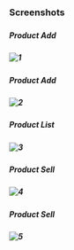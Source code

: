 <h3>Screenshots<h3>

 <h5>Product Add<h5>
   
![1](https://user-images.githubusercontent.com/21175687/123766916-e7543580-d8e8-11eb-9701-2294d236556c.png)
   
 <h5>Product Add<h5>
   
![2](https://user-images.githubusercontent.com/21175687/123766925-e91df900-d8e8-11eb-9c9f-ebfeea841095.png)
   
 <h5>Product List<h5>
   
![3](https://user-images.githubusercontent.com/21175687/123766927-e91df900-d8e8-11eb-8acf-1261d5cab495.png)
   
  <h5>Product Sell<h5>
    
![4](https://user-images.githubusercontent.com/21175687/123766929-e9b68f80-d8e8-11eb-93e3-611cd2f459d1.png)
    
  <h5>Product Sell<h5>
    
![5](https://user-images.githubusercontent.com/21175687/123766930-ea4f2600-d8e8-11eb-9940-41afd61be531.png)
